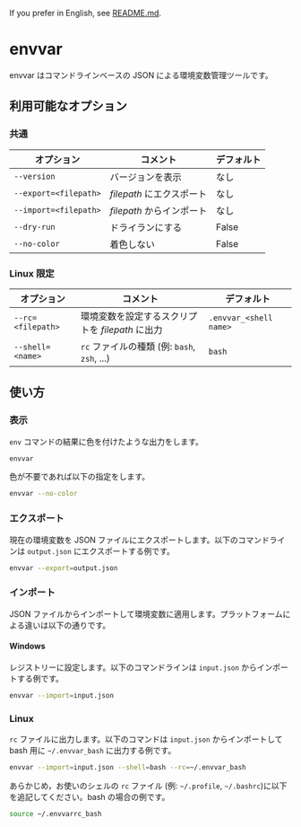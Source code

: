 If you prefer in English, see [README.md](README.md).

# envvar

envvar はコマンドラインベースの JSON による環境変数管理ツールです。

## 利用可能なオプション

### 共通

| オプション            | コメント                  | デフォルト |
| --------------------- | ------------------------- | ---------- |
| `--version`           | バージョンを表示          | なし       |
| `--export=<filepath>` | _filepath_ にエクスポート | なし       |
| `--import=<filepath>` | _filepath_ からインポート | なし       |
| `--dry-run`           | ドライランにする          | False      |
| `--no-color`          | 着色しない                | False      |

### Linux 限定

| オプション        | コメント                                         | デフォルト             |
| ----------------- | ------------------------------------------------ | ---------------------- |
| `--rc=<filepath>` | 環境変数を設定するスクリプトを _filepath_ に出力 | `.envvar_<shell name>` |
| `--shell=<name>`  | `rc` ファイルの種類 (例: `bash`, `zsh`, ...)     | `bash`                 |

## 使い方

### 表示

`env` コマンドの結果に色を付けたような出力をします。

```sh
envvar
```

色が不要であれば以下の指定をします。

```sh
envvar --no-color
```

### エクスポート

現在の環境変数を JSON ファイルにエクスポートします。以下のコマンドラインは `output.json` にエクスポートする例です。

```sh
envvar --export=output.json
```

### インポート

JSON ファイルからインポートして環境変数に適用します。プラットフォームによる違いは以下の通りです。

#### Windows

レジストリーに設定します。以下のコマンドラインは `input.json` からインポートする例です。

```sh
envvar --import=input.json
```

### Linux

`rc` ファイルに出力します。以下のコマンドは `input.json` からインポートして bash 用に `~/.envvar_bash` に出力する例です。

```sh
envvar --import=input.json --shell=bash --rc=~/.envvar_bash
```

あらかじめ，お使いのシェルの `rc` ファイル (例: `~/.profile`, `~/.bashrc`)に以下を追記してください。bash の場合の例です。

```sh
source ~/.envvarrc_bash
```
